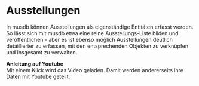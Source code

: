 # Ausstellungen

In musdb können Ausstellungen als eigenständige Entitäten erfasst werden. So lässt sich mit musdb etwa eine reine Ausstellungs-Liste bilden und veröffentlichen - aber es ist ebenso möglich Ausstellungen deutlich detaillierter zu erfassen, mit den entsprechenden Objekten zu verknüpfen und insgesamt zu verwalten.

<div class="yt-embed" data-src="https://www.youtube-nocookie.com/embed/__cB1Q_1GXM">
<b>Anleitung auf Youtube</b><br />
Mit einem Klick wird das Video geladen. Damit werden andererseits ihre Daten mit Youtube geteilt.
</div>
